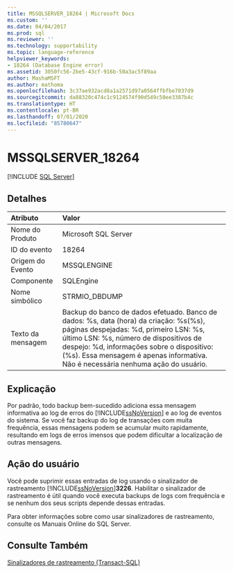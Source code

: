 ```yaml
---
title: MSSQLSERVER_18264 | Microsoft Docs
ms.custom: ''
ms.date: 04/04/2017
ms.prod: sql
ms.reviewer: ''
ms.technology: supportability
ms.topic: language-reference
helpviewer_keywords:
- 18264 (Database Engine error)
ms.assetid: 3050fc56-2be5-43cf-916b-50a3ac5f89aa
author: MashaMSFT
ms.author: mathoma
ms.openlocfilehash: 3c37ae932acd8a1a2571d97a0564ffbfbe7037d9
ms.sourcegitcommit: da88320c474c1c9124574f90d549c50ee3387b4c
ms.translationtype: HT
ms.contentlocale: pt-BR
ms.lasthandoff: 07/01/2020
ms.locfileid: "85780647"
---
```

# <a name="mssqlserver_18264"></a>MSSQLSERVER_18264
 [!INCLUDE [SQL Server](../../includes/applies-to-version/sqlserver.md)]
  
## <a name="details"></a>Detalhes  
  
| Atributo | Valor |  
| :-------- | :---- |  
|Nome do Produto|Microsoft SQL Server|  
|ID do evento|18264|  
|Origem do Evento|MSSQLENGINE|  
|Componente|SQLEngine|  
|Nome simbólico|STRMIO_DBDUMP|  
|Texto da mensagem|Backup do banco de dados efetuado. Banco de dados: %s, data (hora) da criação: %s(%s), páginas despejadas: %d, primeiro LSN: %s, último LSN: %s, número de dispositivos de despejo: %d, informações sobre o dispositivo: (%s). Essa mensagem é apenas informativa. Não é necessária nenhuma ação do usuário.|  
  
## <a name="explanation"></a>Explicação  
Por padrão, todo backup bem-sucedido adiciona essa mensagem informativa ao log de erros do [!INCLUDE[ssNoVersion](../../includes/ssnoversion-md.md)] e ao log de eventos do sistema. Se você faz backup do log de transações com muita frequência, essas mensagens podem se acumular muito rapidamente, resultando em logs de erros imensos que podem dificultar a localização de outras mensagens.  
  
## <a name="user-action"></a>Ação do usuário  
Você pode suprimir essas entradas de log usando o sinalizador de rastreamento [!INCLUDE[ssNoVersion](../../includes/ssnoversion-md.md)]**3226**. Habilitar o sinalizador de rastreamento é útil quando você executa backups de logs com frequência e se nenhum dos seus scripts depende dessas entradas.  
  
Para obter informações sobre como usar sinalizadores de rastreamento, consulte os Manuais Online do SQL Server.  
  
## <a name="see-also"></a>Consulte Também  
[Sinalizadores de rastreamento &#40;Transact-SQL&#41;](~/t-sql/database-console-commands/dbcc-traceon-trace-flags-transact-sql.md)  
  
